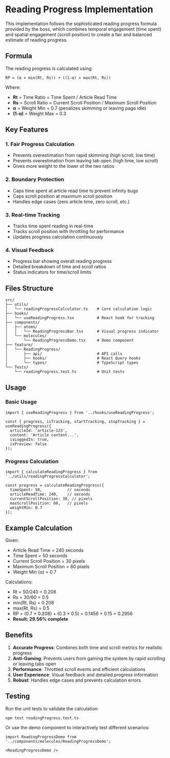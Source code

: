 # Reading Progress Implementation

This implementation follows the sophisticated reading progress formula provided by the boss, which combines temporal engagement (time spent) and spatial engagement (scroll position) to create a fair and balanced estimate of reading progress.

## Formula

The reading progress is calculated using:

```
RP = (α × min(Rt, Rs)) + ((1-α) × max(Rt, Rs))
```

Where:
- **Rt** = Time Ratio = Time Spent / Article Read Time
- **Rs** = Scroll Ratio = Current Scroll Position / Maximum Scroll Position  
- **α** = Weight Min = 0.7 (penalizes skimming or leaving page idle)
- **(1-α)** = Weight Max = 0.3

## Key Features

### 1. **Fair Progress Calculation**
- Prevents overestimation from rapid skimming (high scroll, low time)
- Prevents overestimation from leaving tab open (high time, low scroll)
- Gives more weight to the lower of the two ratios

### 2. **Boundary Protection**
- Caps time spent at article read time to prevent infinity bugs
- Caps scroll position at maximum scroll position
- Handles edge cases (zero article time, zero scroll, etc.)

### 3. **Real-time Tracking**
- Tracks time spent reading in real-time
- Tracks scroll position with throttling for performance
- Updates progress calculation continuously

### 4. **Visual Feedback**
- Progress bar showing overall reading progress
- Detailed breakdown of time and scroll ratios
- Status indicators for time/scroll limits

## Files Structure

```
src/
├── utils/
│   └── readingProgressCalculator.ts    # Core calculation logic
├── hooks/
│   └── useReadingProgress.tsx          # React hook for tracking
├── components/
│   ├── atoms/
│   │   └── ReadingProgressBar.tsx      # Visual progress indicator
│   └── molecules/
│       └── ReadingProgressDemo.tsx     # Demo component
├── feature/
│   └── ReadingProgress/
│       ├── api/                        # API calls
│       ├── hooks/                      # React Query hooks
│       └── types/                      # TypeScript types
└── Tests/
    └── readingProgress.test.ts         # Unit tests
```

## Usage

### Basic Usage
```tsx
import { useReadingProgress } from '../hooks/useReadingProgress';

const { progress, isTracking, startTracking, stopTracking } = useReadingProgress({
  articleId: 'article-123',
  content: 'Article content...',
  isLoggedIn: true,
  isPreview: false
});
```

### Progress Calculation
```tsx
import { calculateReadingProgress } from '../utils/readingProgressCalculator';

const progress = calculateReadingProgress({
  timeSpent: 50,           // seconds
  articleReadTime: 240,    // seconds
  currentScrollPosition: 30, // pixels
  maxScrollPosition: 60,   // pixels
  weightMin: 0.7
});
```

## Example Calculation

Given:
- Article Read Time = 240 seconds
- Time Spent = 50 seconds  
- Current Scroll Position = 30 pixels
- Maximum Scroll Position = 60 pixels
- Weight Min (α) = 0.7

Calculations:
- Rt = 50/240 = 0.208
- Rs = 30/60 = 0.5
- min(Rt, Rs) = 0.208
- max(Rt, Rs) = 0.5
- RP = (0.7 × 0.208) + (0.3 × 0.5) = 0.1456 + 0.15 = 0.2956
- **Result: 29.56% complete**

## Benefits

1. **Accurate Progress**: Combines both time and scroll metrics for realistic progress
2. **Anti-Gaming**: Prevents users from gaming the system by rapid scrolling or leaving tabs open
3. **Performance**: Throttled scroll events and efficient calculations
4. **User Experience**: Visual feedback and detailed progress information
5. **Robust**: Handles edge cases and prevents calculation errors

## Testing

Run the unit tests to validate the calculation:

```bash
npm test readingProgress.test.ts
```

Or use the demo component to interactively test different scenarios:

```tsx
import ReadingProgressDemo from '../components/molecules/ReadingProgressDemo';

<ReadingProgressDemo />
```
